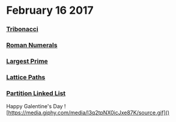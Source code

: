 # February 16 2017
### [Tribonacci](https://github.com/WomenWhoCodeNYC/Algorithms/blob/master/challenges/tribonacci/tribonacci.md)
### [Roman Numerals](https://github.com/WomenWhoCodeNYC/Algorithms/blob/master/challenges/roman-numerals/roman-numerals.md)
### [Largest Prime](https://github.com/WomenWhoCodeNYC/Algorithms/blob/master/challenges/largestPrime/largestPrime.md)
### [Lattice Paths](https://github.com/WomenWhoCodeNYC/Algorithms/blob/master/challenges/latticePaths/latticePaths.md)
### [Partition Linked List](https://github.com/WomenWhoCodeNYC/Algorithms/blob/master/challenges/partitionLinkedList/partitionLinkedList.md)

Happy Galentine's Day
![https://media.giphy.com/media/l3q2tpNX0icJxe87K/source.gif]()
